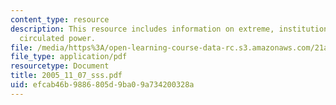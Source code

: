 ```yaml
---
content_type: resource
description: This resource includes information on extreme, institutionalized, and
  circulated power.
file: /media/https%3A/open-learning-course-data-rc.s3.amazonaws.com/21a-245j-power-interpersonal-organizational-and-global-dimensions-fall-2005/efcab46b9886805d9ba09a734200328a_2005_11_07_sss.pdf
file_type: application/pdf
resourcetype: Document
title: 2005_11_07_sss.pdf
uid: efcab46b-9886-805d-9ba0-9a734200328a
---
```

